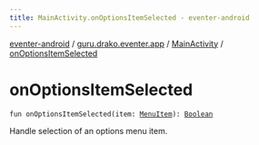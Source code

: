 ```yaml
---
title: MainActivity.onOptionsItemSelected - eventer-android
---
```


[eventer-android](../../index.html) / [guru.drako.eventer.app](../index.html) / [MainActivity](index.html) / [onOptionsItemSelected](./on-options-item-selected.html)

# onOptionsItemSelected

`fun onOptionsItemSelected(item: `[`MenuItem`](https://developer.android.com/reference/android/view/MenuItem.html)`): `[`Boolean`](https://kotlinlang.org/api/latest/jvm/stdlib/kotlin/-boolean/index.html)

Handle selection of an options menu item.

